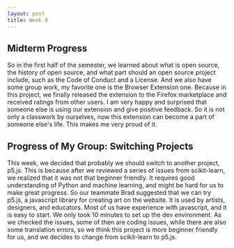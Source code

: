 ```yaml
---
layout: post
title: Week 8
---
```

## Midterm Progress
So in the first half of the semester, we learned about what is open source, the history of open source, and what part should an open source project include, such as the Code of Conduct and a License. And we also have some group work, my favorite one is the Browser Extension one. Because in this project, we finally released the extension to the Firefox marketplace and received ratings from other users. I am very happy and surprised that someone else is using our extension and give positive feedback. So it is not only a classwork by ourselves, now this extension can become a part of someone else's life. This makes me very proud of it.


<!--more-->

## Progress of My Group: Switching Projects
This week, we decided that probably we should switch to another project, p5.js. This is because after we reviewed a series of issues from scikit-learn, we realized that it was not that beginner friendly. It requires good understanding of Python and machine learning, and might be hard for us to make great progress. So our teammate Brad suggested that we can try p5.js, a javascript library for creating art on the website. It is used by artists, designers, and educators. Most of us have experience with javascript, and it is easy to start. We only took 10 minutes to set up the dev environment. As we checked the issues, some of then are coding issues, while there are also some translation errors, so we think this project is more beginner friendly for us, and we decides to change from scikit-learn to p5.js. 